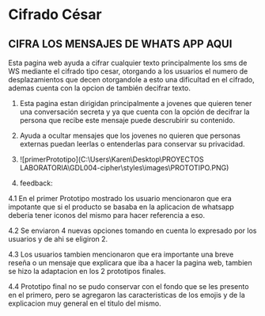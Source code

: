 # Cifrado César

## CIFRA LOS MENSAJES DE WHATS APP AQUI

Esta pagina web ayuda a cifrar cualquier texto principalmente los sms de WS mediante el cifrado tipo cesar, otorgando a los usuarios  el numero de desplazamientos que decen otorgandole a esto una dificultad en el cifrado, ademas cuenta con la opcion de también decifrar texto.

1. Esta pagina estan dirigidan principalmente a jovenes 
que quieren tener una conversación secreta y ya que cuenta con la opción de decifrar la persona que recibe este mensaje puede descrubirir su contenido.


2. Ayuda a ocultar mensajes que los jovenes no quieren que   personas externas puedan leerlas o entenderlas para conservar su privacidad.

3. ![primerPrototipo](C:\Users\Karen\Desktop\PROYECTOS LABORATORIA\GDL004-cipher\styles\images\PROTOTIPO.PNG)

4. feedback:

4.1 En el primer Prototipo mostrado los usuario mencionaron que era impotante que si el producto se basaba en la aplicacion de whatsapp deberia tener iconos del mismo para hacer referencia a eso.

4.2 Se enviaron 4 nuevas opciones tomando en cuenta lo expresado por los usuarios y de ahi se eligiron 2.

4.3 Los usuarios tambien mencionaron que era importante una breve reseña o un mensaje que explicara que iba a hacer la pagina web, tambien se hizo la adaptacion en los 2 prototipos finales.

4.4 Prototipo final no se pudo conservar con el fondo que se les presento en el primero, pero se agregaron las caracteristicas de los emojis y de la explicacion muy general en el titulo del mismo.
